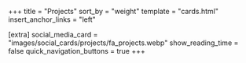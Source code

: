+++
title = "Projects"
sort_by = "weight"
template = "cards.html"
insert_anchor_links = "left"

[extra]
social_media_card = "images/social_cards/projects/fa_projects.webp"
show_reading_time = false
quick_navigation_buttons = true
+++
